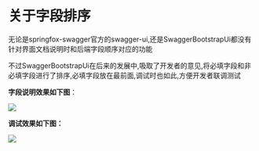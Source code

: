 # 关于字段排序

无论是springfox-swagger官方的swagger-ui,还是SwaggerBootstrapUi都没有针对界面文档说明时和后端字段顺序对应的功能

不过SwaggerBootstrapUi在后来的发展中,吸取了开发者的意见,将必填字段和非必填字段进行了排序,必填字段放在最前面,调试时也如此,方便开发者联调测试

**字段说明效果如下图**：

![](/images/fieldsort.png)

**调试效果如下图：**

![](/images/fieldsort-debug.png)